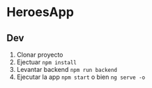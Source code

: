 # HeroesApp

## Dev
1. Clonar proyecto
2. Ejectuar ```npm install ```
3. Levantar backend ```npm run backend```
4. Ejecutar la app  ```npm start``` o bien ```ng serve -o```
